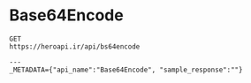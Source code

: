 # Base64Encode

```
GET
https://heroapi.ir/api/bs64encode

---
_METADATA={"api_name":"Base64Encode", "sample_response":""}
```

